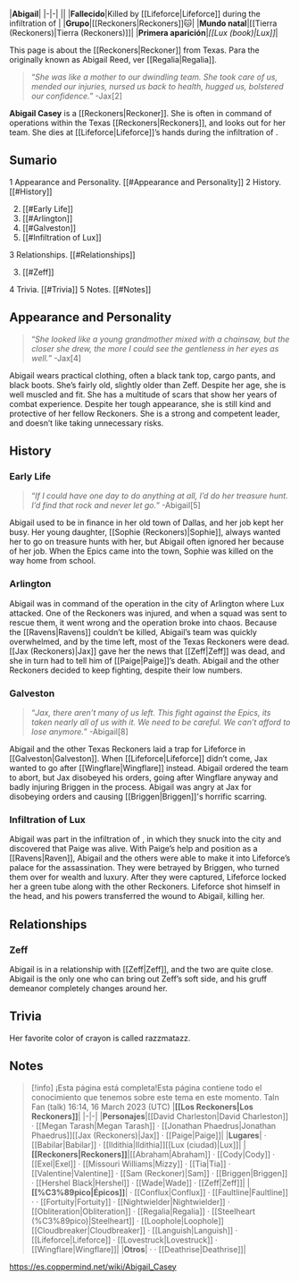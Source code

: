 |**Abigail**|
|-|-|
||
|**Fallecido**|Killed by [[Lifeforce\|Lifeforce]] during the infiltration of |
|**Grupo**|[[Reckoners\|Reckoners]]🐱︎|
|**Mundo natal**|[[Tierra (Reckoners)\|Tierra (Reckoners)]]|
|**Primera aparición**|*[[Lux (book)\|Lux]]*|

This page is about the [[Reckoners\|Reckoner]] from Texas. Para the  originally known as Abigail Reed, ver [[Regalia\|Regalia]].
>“*She was like a mother to our dwindling team. She took care of us, mended our injuries, nursed us back to health, hugged us, bolstered our confidence.*”
\-Jax[2]


**Abigail Casey** is a [[Reckoners\|Reckoner]]. She is often in command of operations within the Texas [[Reckoners\|Reckoners]], and looks out for her team. She dies at [[Lifeforce\|Lifeforce]]’s hands during the infiltration of .

## Sumario

1 Appearance and Personality. [[#Appearance and Personality]] 
2 History. [[#History]] 

2. [[#Early Life]] 
2. [[#Arlington]] 
2. [[#Galveston]] 
2. [[#Infiltration of Lux]] 


3 Relationships. [[#Relationships]] 

3. [[#Zeff]] 


4 Trivia. [[#Trivia]] 
5 Notes. [[#Notes]] 


## Appearance and Personality
>“*She looked like a young grandmother mixed with a chainsaw, but the closer she drew, the more I could see the gentleness in her eyes as well.*”
\-Jax[4]


Abigail wears practical clothing, often a black tank top, cargo pants, and black boots. She’s fairly old, slightly older than Zeff. Despite her age, she is well muscled and fit. She has a multitude of scars that show her years of combat experience. Despite her tough appearance, she is still kind and protective of her fellow Reckoners. She is a strong and competent leader, and doesn’t like taking unnecessary risks.

## History
### Early Life
>“*If I could have one day to do anything at all, I’d do her treasure hunt. I’d find that rock and never let go.*”
\-Abigail[5]


Abigail used to be in finance in her old town of Dallas, and her job kept her busy. Her young daughter, [[Sophie (Reckoners)\|Sophie]], always wanted her to go on treasure hunts with her, but Abigail often ignored her because of her job. When the Epics came into the town, Sophie was killed on the way home from school.

### Arlington
Abigail was in command of the operation in the city of Arlington where Lux attacked. One of the Reckoners was injured, and when a squad was sent to rescue them, it went wrong and the operation broke into chaos. Because the [[Ravens\|Ravens]] couldn’t be killed, Abigail’s team was quickly overwhelmed, and by the time  left, most of the Texas Reckoners were dead. [[Jax (Reckoners)\|Jax]] gave her the news that [[Zeff\|Zeff]] was dead, and she in turn had to tell him of [[Paige\|Paige]]’s death. Abigail and the other Reckoners decided to keep fighting, despite their low numbers.

### Galveston
>“*Jax, there aren’t many of us left. This fight against the Epics, its taken nearly all of us with it. We need to be careful. We can’t afford to lose anymore.*”
\-Abigail[8]


Abigail and the other Texas Reckoners laid a trap for Lifeforce in [[Galveston\|Galveston]]. When [[Lifeforce\|Lifeforce]] didn’t come, Jax wanted to go after [[Wingflare\|Wingflare]] instead. Abigail ordered the team to abort, but Jax disobeyed his orders, going after Wingflare anyway and badly injuring Briggen in the process. Abigail was angry at Jax for disobeying orders and causing [[Briggen\|Briggen]]'s horrific scarring.

### Infiltration of Lux
Abigail was part in the infiltration of , in which they snuck into the city and discovered that Paige was alive. With Paige’s help and position as a [[Ravens\|Raven]], Abigail and the others were able to make it into Lifeforce’s palace for the assassination. They were betrayed by Briggen, who turned them over for wealth and luxury. After they were captured, Lifeforce locked her a green tube along with the other Reckoners. Lifeforce shot himself in the head, and his powers transferred the wound to Abigail, killing her.

## Relationships
### Zeff
Abigail is in a relationship with [[Zeff\|Zeff]], and the two are quite close. Abigail is the only one who can bring out Zeff’s soft side, and his gruff demeanor completely changes around her.

## Trivia
Her favorite color of crayon is called razzmatazz.
## Notes

> [!info] ¡Esta página está completa!Esta página contiene todo el conocimiento que tenemos sobre este tema en este momento.
Taln Fan (talk) 16:14, 16 March 2023 (UTC)
|**[[Los Reckoners\|Los Reckoners]]**|
|-|-|
|**Personajes**|[[David Charleston\|David Charleston]] · [[Megan Tarash\|Megan Tarash]] · [[Jonathan Phaedrus\|Jonathan Phaedrus]][[Jax (Reckoners)\|Jax]] · [[Paige\|Paige]]|
|**Lugares**| · [[Babilar\|Babilar]] · [[Ildithia\|Ildithia]][[Lux (ciudad)\|Lux]]|
|**[[Reckoners\|Reckoners]]**|[[Abraham\|Abraham]] · [[Cody\|Cody]] · [[Exel\|Exel]] · [[Missouri Williams\|Mizzy]] · [[Tia\|Tia]] · [[Valentine\|Valentine]] · [[Sam (Reckoner)\|Sam]] · [[Briggen\|Briggen]] · [[Hershel Black\|Hershel]] · [[Wade\|Wade]] · [[Zeff\|Zeff]]|
|**[[%C3%89pico\|Épicos]]**| · [[Conflux\|Conflux]] · [[Faultline\|Faultline]] ·  · [[Fortuity\|Fortuity]] · [[Nightwielder\|Nightwielder]] · [[Obliteration\|Obliteration]] · [[Regalia\|Regalia]] · [[Steelheart (%C3%89pico)\|Steelheart]] · [[Loophole\|Loophole]][[Cloudbreaker\|Cloudbreaker]] · [[Languish\|Languish]] · [[Lifeforce\|Lifeforce]] · [[Lovestruck\|Lovestruck]] · [[Wingflare\|Wingflare]]|
|**Otros**| ·  · [[Deathrise\|Deathrise]]|



https://es.coppermind.net/wiki/Abigail_Casey